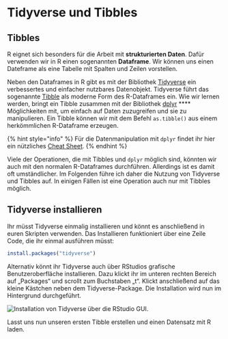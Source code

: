 # Tidyverse und Tibbles

## Tibbles

R eignet sich besonders für die Arbeit mit **strukturierten Daten**. Dafür verwenden wir in R einen sogenannten **Dataframe**. Wir können uns einen Dateframe als eine Tabelle mit Spalten und Zeilen vorstellen.&#x20;

Neben den Dataframes in R gibt es mit der Bibliothek [Tidyverse](https://www.tidyverse.org/) ein verbessertes und einfacher nutzbares Datenobjekt. Tidyverse führt das sogenannte [Tibble](https://tibble.tidyverse.org/) als moderne Form des R-Dataframes ein. Wie wir lernen werden, bringt ein Tibble zusammen mit der Bibliothek [dplyr](https://dplyr.tidyverse.org/) **** Möglichkeiten mit, um einfach auf Daten zuzugreifen und sie zu manipulieren. Ein Tibble können wir mit dem Befehl `as.tibble()` aus einem herkömmlichen R-Dataframe erzeugen.

{% hint style="info" %}
Für die Datenmanipulation mit `dplyr` findet ihr hier ein nützliches [Cheat Sheet](https://github.com/rstudio/cheatsheets/blob/master/data-transformation.pdf).
{% endhint %}

Viele der Operationen, die mit Tibbles und `dplyr` möglich sind, könnten wir auch mit den normalen R-Dataframes durchführen. Allerdings ist es damit oft umständlicher. Im Folgenden führe ich daher die Nutzung von Tidyverse und Tibbles auf. In einigen Fällen ist eine Operation auch nur mit Tibbles möglich.

## Tidyverse installieren

Ihr müsst Tidyverse einmalig installieren und könnt es anschließend in euren Skripten verwenden. Das Installieren funktioniert über eine Zeile Code, die ihr einmal ausführen müsst:

```r
install.packages("tidyverse")
```

Alternativ könnt ihr Tidyverse auch über RStudios grafische Benutzeroberfläche installieren. Dazu klickt ihr im unteren rechten Bereich auf „Packages“ und scrollt zum Buchstaben „t“. Klickt anschließend auf das kleine Kästchen neben dem Tidyverse-Package. Die Installation wird nun im Hintergrund durchgeführt.

![Installation von Tidyverse über die RStudio GUI.](<../../.gitbook/assets/image (27).png>)

Lasst uns nun unseren ersten Tibble erstellen und einen Datensatz mit R laden.

##
